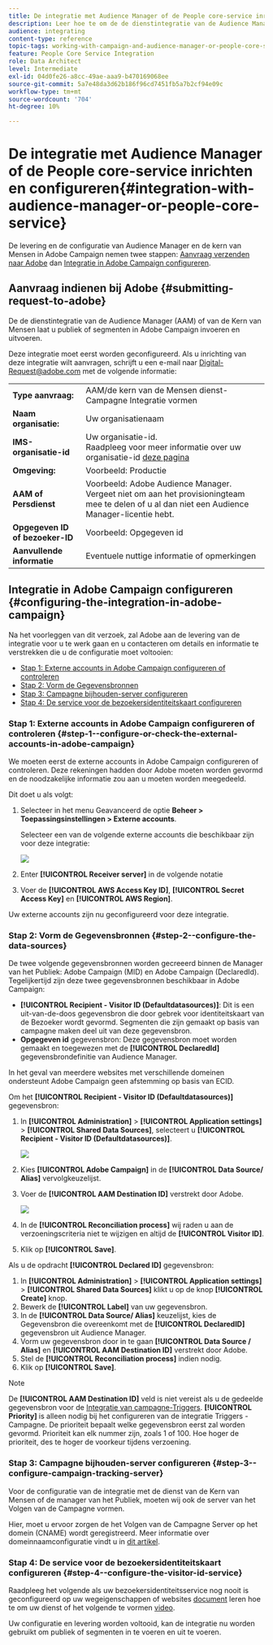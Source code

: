 ```yaml
---
title: De integratie met Audience Manager of de People core-service inrichten en configureren
description: Leer hoe te om de de dienstintegratie van de Audience Manager/van de Kern van Mensen te vormen beginnen publiek of segmenten met de verschillende oplossingen van Adobe Experience Cloud te delen.
audience: integrating
content-type: reference
topic-tags: working-with-campaign-and-audience-manager-or-people-core-service
feature: People Core Service Integration
role: Data Architect
level: Intermediate
exl-id: 04d0fe26-a8cc-49ae-aaa9-b470169068ee
source-git-commit: 5a7e48da3d62b186f96cd7451fb5a7b2cf94e09c
workflow-type: tm+mt
source-wordcount: '704'
ht-degree: 10%

---
```


# De integratie met Audience Manager of de People core-service inrichten en configureren{#integration-with-audience-manager-or-people-core-service}

De levering en de configuratie van Audience Manager en de kern van Mensen in Adobe Campaign nemen twee stappen: [Aanvraag verzenden naar Adobe](#submitting-request-to-adobe) dan [Integratie in Adobe Campaign configureren](#configuring-the-integration-in-adobe-campaign).

## Aanvraag indienen bij Adobe {#submitting-request-to-adobe}

De de dienstintegratie van de Audience Manager (AAM) of van de Kern van Mensen laat u publiek of segmenten in Adobe Campaign invoeren en uitvoeren.

Deze integratie moet eerst worden geconfigureerd. Als u inrichting van deze integratie wilt aanvragen, schrijft u een e-mail naar [Digital-Request@adobe.com](mailto:Digital-Request@adobe.com) met de volgende informatie:

<table> 
 <tbody> 
  <tr> 
   <td> <strong>Type aanvraag:</strong><br /> </td> 
   <td> AAM/de kern van de Mensen dienst-Campagne Integratie vormen </td> 
  </tr> 
  <tr> 
   <td> <strong>Naam organisatie:</strong><br /> </td> 
   <td> Uw organisatienaam </td> 
  </tr> 
  <tr> 
   <td> <strong>IMS-organisatie-id</strong><br /> </td> 
   <td> Uw organisatie-id. <br> Raadpleeg voor meer informatie over uw organisatie-id <a href="https://experienceleague.adobe.com/docs/core-services/interface/administration/organizations.html?lang=nl">deze pagina</a></td> 
  </tr> 
  <tr> 
   <td> <strong>Omgeving:</strong><br /> </td> 
   <td> Voorbeeld: Productie </td> 
  </tr> 
  <tr> 
   <td> <strong>AAM of Persdienst</strong><br /> </td> 
   <td> Voorbeeld: Adobe Audience Manager. Vergeet niet om aan het provisioningteam mee te delen of u al dan niet een Audience Manager-licentie hebt.</td> 
  </tr> 
  <tr> 
   <td> <strong>Opgegeven ID of bezoeker-ID</strong><br /> </td> 
   <td> Voorbeeld: Opgegeven id </td> 
  </tr> 
  <tr> 
   <td> <strong>Aanvullende informatie</strong><br /> </td> 
   <td> Eventuele nuttige informatie of opmerkingen </td> 
  </tr> 
 </tbody> 
</table>

## Integratie in Adobe Campaign configureren {#configuring-the-integration-in-adobe-campaign}

Na het voorleggen van dit verzoek, zal Adobe aan de levering van de integratie voor u te werk gaan en u contacteren om details en informatie te verstrekken die u de configuratie moet voltooien:

* [Stap 1: Externe accounts in Adobe Campaign configureren of controleren](#step-1--configure-or-check-the-external-accounts-in-adobe-campaign)
* [Stap 2: Vorm de Gegevensbronnen](#step-2--configure-the-data-sources)
* [Stap 3: Campagne bijhouden-server configureren](#step-3--configure-campaign-tracking-server)
* [Stap 4: De service voor de bezoekersidentiteitskaart configureren](#step-4--configure-the-visitor-id-service)

### Stap 1: Externe accounts in Adobe Campaign configureren of controleren {#step-1--configure-or-check-the-external-accounts-in-adobe-campaign}

We moeten eerst de externe accounts in Adobe Campaign configureren of controleren. Deze rekeningen hadden door Adobe moeten worden gevormd en de noodzakelijke informatie zou aan u moeten worden meegedeeld.

Dit doet u als volgt:

1. Selecteer in het menu Geavanceerd de optie **Beheer > Toepassingsinstellingen > Externe accounts**.

   Selecteer een van de volgende externe accounts die beschikbaar zijn voor deze integratie:

   ![](assets/integration_aam_1.png)

1. Enter **[!UICONTROL Receiver server]** in de volgende notatie
1. Voer de **[!UICONTROL AWS Access Key ID]**, **[!UICONTROL Secret Access Key]** en **[!UICONTROL AWS Region]**.

Uw externe accounts zijn nu geconfigureerd voor deze integratie.

### Stap 2: Vorm de Gegevensbronnen {#step-2--configure-the-data-sources}

De twee volgende gegevensbronnen worden gecreeerd binnen de Manager van het Publiek: Adobe Campaign (MID) en Adobe Campaign (DeclaredId). Tegelijkertijd zijn deze twee gegevensbronnen beschikbaar in Adobe Campaign:

* **[!UICONTROL Recipient - Visitor ID (Defaultdatasources)]**: Dit is een uit-van-de-doos gegevensbron die door gebrek voor identiteitskaart van de Bezoeker wordt gevormd. Segmenten die zijn gemaakt op basis van campagne maken deel uit van deze gegevensbron.
* **Opgegeven id** gegevensbron: Deze gegevensbron moet worden gemaakt en toegewezen met de **[!UICONTROL DeclaredId]** gegevensbrondefinitie van Audience Manager.

In het geval van meerdere websites met verschillende domeinen ondersteunt Adobe Campaign geen afstemming op basis van ECID.

Om het **[!UICONTROL Recipient - Visitor ID (Defaultdatasources)]** gegevensbron:

1. In **[!UICONTROL Administration]** > **[!UICONTROL Application settings]** > **[!UICONTROL Shared Data Sources]**, selecteert u **[!UICONTROL Recipient - Visitor ID (Defaultdatasources)]**.

   ![](assets/integration_aam_2.png)

1. Kies **[!UICONTROL Adobe Campaign]** in de **[!UICONTROL Data Source/ Alias]** vervolgkeuzelijst.
1. Voer de **[!UICONTROL AAM Destination ID]** verstrekt door Adobe.

   ![](assets/integration_aam_3.png)

1. In de **[!UICONTROL Reconciliation process]** wij raden u aan de verzoeningscriteria niet te wijzigen en altijd de **[!UICONTROL Visitor ID]**.
1. Klik op **[!UICONTROL Save]**.

Als u de opdracht **[!UICONTROL Declared ID]** gegevensbron:

1. In **[!UICONTROL Administration]** > **[!UICONTROL Application settings]** > **[!UICONTROL Shared Data Sources]** klikt u op de knop **[!UICONTROL Create]** knop.
1. Bewerk de **[!UICONTROL Label]** van uw gegevensbron.
1. In de **[!UICONTROL Data Source/ Alias]** keuzelijst, kies de Gegevensbron die overeenkomt met de **[!UICONTROL DeclaredID]** gegevensbron uit Audience Manager.
1. Vorm uw gegevensbron door in te gaan **[!UICONTROL Data Source / Alias]** en **[!UICONTROL AAM Destination ID]** verstrekt door Adobe.
1. Stel de **[!UICONTROL Reconciliation process]** indien nodig.
1. Klik op **[!UICONTROL Save]**.

>[!NOTE]
>
>De **[!UICONTROL AAM Destination ID]** veld is niet vereist als u de gedeelde gegevensbron voor de [Integratie van campagne-Triggers](../../integrating/using/configuring-triggers-in-experience-cloud.md). **[!UICONTROL Priority]** is alleen nodig bij het configureren van de integratie Triggers - Campagne. De prioriteit bepaalt welke gegevensbron eerst zal worden gevormd. Prioriteit kan elk nummer zijn, zoals 1 of 100. Hoe hoger de prioriteit, des te hoger de voorkeur tijdens verzoening.

### Stap 3: Campagne bijhouden-server configureren {#step-3--configure-campaign-tracking-server}

Voor de configuratie van de integratie met de dienst van de Kern van Mensen of de manager van het Publiek, moeten wij ook de server van het Volgen van de Campagne vormen.

Hier, moet u ervoor zorgen de het Volgen van de Campagne Server op het domein (CNAME) wordt geregistreerd. Meer informatie over domeinnaamconfiguratie vindt u in [dit artikel](https://helpx.adobe.com/nl/campaign/kb/domain-name-delegation.html).

### Stap 4: De service voor de bezoekersidentiteitskaart configureren {#step-4--configure-the-visitor-id-service}

Raadpleeg het volgende als uw bezoekersidentiteitsservice nog nooit is geconfigureerd op uw wegeigenschappen of websites [document](https://experienceleague.adobe.com/docs/id-service/using/implementation/setup-aam-analytics.html) leren hoe te om uw dienst of het volgende te vormen [video](https://helpx.adobe.com/marketing-cloud/how-to/email-marketing.html#step-two).

Uw configuratie en levering worden voltooid, kan de integratie nu worden gebruikt om publiek of segmenten in te voeren en uit te voeren.
